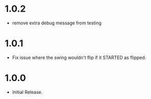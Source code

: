 # 1.0.2
* remove extra debug message from testing

# 1.0.1
* Fix issue where the swing wouldn't flip if it STARTED as flipped.

# 1.0.0
* Initial Release.
